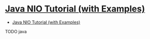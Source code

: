 # [Java NIO Tutorial (with Examples)](https://howtodoinjava.com/java-nio-tutorials/)

- [Java NIO Tutorial (with Examples)](#java-nio-tutorial-with-examples)










TODO java